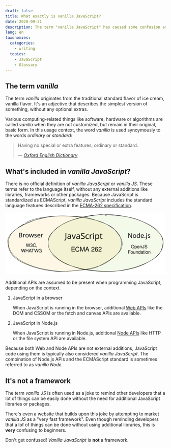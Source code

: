 ```yaml
---
draft: false
title: What exactly is vanilla JavaScript?
date: 2020-09-21
description: The term "vanilla JavaScript" has caused some confusion amongst beginners. This post explains the origins of the term "vanilla" and how it relates to computer software and the JavaScript language.
lang: en
taxonomies:
  categories:
    - writing
  topics:
    - JavaScript
    - Glossary
---
```


## The term _vanilla_

The term _vanilla_ originates from the traditional standard flavor of ice cream, vanilla flavor. It's an adjective that describes the simplest version of something, without any optional extras.

Various computing-related things like software, hardware or algorithms are called _vanilla_ when they are not customized, but remain in their original, basic form. In this usage context, the word _vanilla_ is used synoymously to the words _ordinary_ or _standard_:

> Having no special or extra features; ordinary or standard.
>
> &mdash; <cite>[Oxford English Dictionary](https://www.lexico.com/definition/vanilla)</cite>

## What's included in _vanilla JavaScript_?

There is no official definition of _vanilla JavaScript_ or _vanilla JS_. These terms refer to the language itself, without any external additions like libraries, frameworks or other packages. Because JavaScript is standardized as ECMAScript, _vanilla JavaScript_ includes the standard language features described in the [ECMA-262 specification](https://tc39.es/ecma262/).

<p>
  <img
    src="./ecmascript-and-apis.svg"
    alt="Venn diagram of Vanilla JavaScript"
    style="margin:0 auto;"
  ></img>
</p>

Additional APIs are assumed to be present when programming JavaScript, depending on the context.

1. JavaScript in a browser

   When JavaScript is running in the browser, additional [Web APIs](https://developer.mozilla.org/en-US/docs/Web/API) like the DOM and CSSOM or the fetch and canvas APIs are available.

2. JavaScript in Node.js

   When JavaScript is running in Node.js, additional [Node APIs](https://nodejs.org/docs/latest/api/) like HTTP or the file system API are available.

Because both Web and Node APIs are not external additions, JavaScript code using them is typically also considered _vanilla JavaScript_. The combination of Node.js APIs and the ECMAScript standard is sometimes referred to as _vanilla Node_.

## It's not a framework

The term _vanilla JS_ is often used as a joke to remind other developers that a lot of things can be easily done without the need for additional JavaScript libraries or packages.

There's even a website that builds upon this joke by attempting to market _vanilla JS_ as a "very fast framework". Even though reminding developers that a lof of things can be done without using additional libraries, this is **very** confusing to beginners.

Don't get confused! _Vanilla JavaScript_ is **not** a framework.

